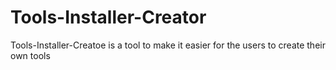 # Tools-Installer-Creator

Tools-Installer-Creatoe is a tool to make it easier for the users to create their own tools

